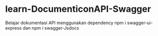 # learn-DocumenticonAPI-Swagger
Belajar dokumentasi API menggunakan dependency npm i swagger-ui-express dan npm i swagger-Jsdocs

